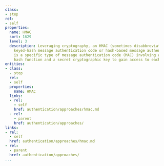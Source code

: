 ```yaml
---
class:
- stop
rel:
- self
properties:
  name: HMAC
  sort: 1629
  level: 3
  description: Leveraging cryptography, an HMAC (sometimes disabbreviated as either
    keyed-hash message authentication code or hash-based message authentication code)
    is a specific type of message authentication code (MAC) involving a cryptographic
    hash function and a secret cryptographic key to gain access to each service.
entities:
- class:
  - stop
  rel:
  - self
  properties:
    name: HMAC
  links:
  - rel:
    - self
    href: authentication/approaches/hmac.md
  - rel:
    - parent
    href: authentication/approaches/
links:
- rel:
  - self
  href: authentication/approaches/hmac.md
- rel:
  - parent
  href: authentication/approaches/
...
```

